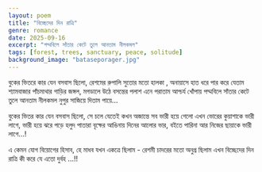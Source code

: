 ```yaml
---
layout: poem
title: "বিচ্ছেদের দিন রাত্রি"
genre: romance
date: 2025-09-16
excerpt: "পদ্মবিলে সাঁতার কেটে তুলে আনতাম নীলকমল"
tags: [forest, trees, sanctuary, peace, solitude]
background_image: "bataseporager.jpg"
---
```


বুকের ভিতরে কার যেন বসবাস ছিলো, 
রেশমের রুপালি সুতোর মতো হালকা ,
অনায়াসে হাত ধরে পার করে যেতাম
শ্যামবাজার পাঁচমাথার গাড়ির জঙ্গল,
মগডালে উঠে বসন্তের পলাশ এনে
পরাতাম আশ্চর্য খোঁপায়
পদ্মবিলে সাঁতার কেটে তুলে আনতাম নীলকমল
নুপুর সাজিয়ে দিতাম পায়ে...

বুকের ভিতর কার যেন বসবাস ছিলো, 
সে চলে যেতেই কখন অজান্তে সব ভারী হয়ে গেলো
এখন ভোরের কুয়াশাকে ভারী লাগে, 
ভারী হয়ে ঝরে পড়ে হলুদ পাতারা বৃক্ষের আঙিনায়
দিনের আলোর ভার, বইতে পারিনা আর
নিজের ছায়াকে ভারী লাগে...! 

এ কেমন যোগ বিয়োগের হিসাব, হে মাধব
যখন একত্রে ছিলাম - রেশমী চাদরের মতো অনুগ্র ছিলাম
এখন বিচ্ছেদের দিন রাত্রি কী করে যে এতো দুর্বহ ...!!
